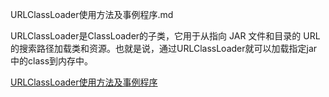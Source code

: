 URLClassLoader使用方法及事例程序.md


URLClassLoader是ClassLoader的子类，它用于从指向 JAR 文件和目录的 URL的搜索路径加载类和资源。也就是说，通过URLClassLoader就可以加载指定jar中的class到内存中。


[URLClassLoader使用方法及事例程序](http://www.cnblogs.com/xwdreamer/archive/2011/12/05/2296918.html)